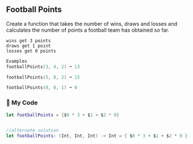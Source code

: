 ## Football Points

Create a function that takes the number of wins, draws and losses and calculates the number of points a football team has obtained so far.
```
wins get 3 points
draws get 1 point
losses get 0 points
```
```swift
Examples
footballPoints(3, 4, 2) ➞ 13

footballPoints(5, 0, 2) ➞ 15

footballPoints(0, 0, 1) ➞ 0
```
### 🏈 My Code
```swift
let footballPoints = {$0 * 3 + $1 + $2 * 0}


//alternate solution
let footballPoints: (Int, Int, Int) -> Int = { $0 * 3 + $1 + $2 * 0 }
```
